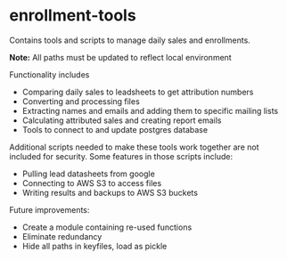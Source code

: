 # enrollment-tools

Contains tools and scripts to manage daily sales and enrollments.

**Note:** All paths must be updated to reflect local environment

Functionality includes

+ Comparing daily sales to leadsheets to get attribution numbers
+ Converting and processing files
+ Extracting names and emails and adding them to specific mailing lists
+ Calculating attributed sales and creating report emails
+ Tools to connect to and update postgres database

Additional scripts needed to make these tools work together are not included
for security. Some features in those scripts include:

+ Pulling lead datasheets from google
+ Connecting to AWS S3 to access files
+ Writing results and backups to AWS S3 buckets

Future improvements:

+ Create a module containing re-used functions
+ Eliminate redundancy
+ Hide all paths in keyfiles, load as pickle
